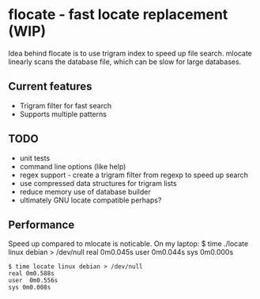 flocate - fast locate replacement (WIP)
=========

Idea behind flocate is to use trigram index to speed up file search.
mlocate linearly scans the database file, which can be slow for large databases.

Current features
---------
- Trigram filter for fast search
- Supports multiple patterns

TODO
---------
- unit tests
- command line options (like help)
- regex support - create a trigram filter from regexp to speed up search
- use compressed data structures for trigram lists
- reduce memory use of database builder
- ultimately GNU locate compatible perhaps?

Performance
------------
Speed up compared to mlocate is noticable. On my laptop:
    $ time ./locate linux debian > /dev/null 
    real  0m0.045s
    user  0m0.044s
    sys 0m0.000s

    $ time locate linux debian > /dev/null
    real 0m0.588s
    user  0m0.556s
    sys 0m0.008s
